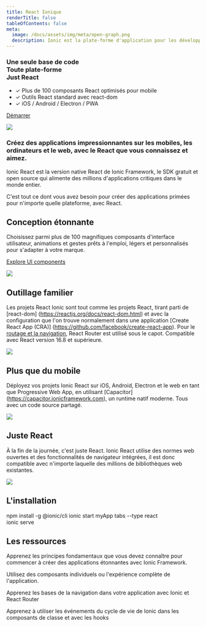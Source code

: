 ```yaml
---
title: React Ionique
renderTitle: false
tableOfContents: false
meta:
  image: /docs/assets/img/meta/open-graph.png
  description: Ionic est la plate-forme d'application pour les développeurs web. Créez des applications mobiles et de bureau incroyables avec une base de code partagée et des standards web ouverts
---
```


<div class='flex main-flex'>
  <div class="pull-left">
  <h3>Une seule base de code <br/>Toute plate-forme <br/> <strong>Just React</strong></h3>

 - ✓ Plus de 100 composants React optimisés pour mobile
 - ✓ Outils React standard avec react-dom
 - ✓ iOS / Android / Electron / PWA

  [Démarrer](#installation)

  </div>

  <div class="pull-right">
  <img src="/docs/assets/img/frameworks/react-logo.png" />
  </div>
</div>

### Créez des applications impressionnantes sur les mobiles, les ordinateurs et le web, avec le React que vous connaissez et aimez.


Ionic React est la version native React de Ionic Framework, le SDK gratuit et open source qui alimente des millions d'applications critiques dans le monde entier.

C'est tout ce dont vous avez besoin pour créer des applications primées pour n'importe quelle plateforme, avec React.

<div class="flex" >

<div class="pull-left">

## Conception étonnante

Choisissez parmi plus de 100 magnifiques composants d'interface utilisateur, animations et gestes prêts à l'emploi, légers et personnalisés pour s'adapter à votre marque.

[Explore UI components](/docs/components)

</div>

<div class="pull-right">
  <img src="/docs/assets/icons/feature-guide-components-icon.png" />
</div>

</div>

<div class="flex reverse" >

<div class="pull-left">

## Outillage familier

Les projets React Ionic sont tout comme les projets React, tirant parti de [react-dom] (https://reactjs.org/docs/react-dom.html) et avec la configuration que l'on trouve normalement dans une application [Create React App (CRA)] (https://github.com/facebook/create-react-app). Pour le [routage et la navigation](/docs/react/navigation), React Router est utilisé sous le capot.
Compatible avec React version 16.8 et supérieure.

</div>

<div class="pull-right">
  <img src="/docs/assets/img/frameworks/react-cli.png" class="cli" />
</div>

</div>

<div class="flex">

<div class="pull-left">

## Plus que du mobile

Déployez vos projets Ionic React sur iOS, Android, Electron et le web en tant que Progressive Web App, en utilisant [Capacitor] (https://capacitor.ionicframework.com), un runtime natif moderne. Tous avec un code source partagé.

</div>

<div class="pull-right">
  <img src="/docs/assets/img/native-platforms/group-shot.png" />
</div>

</div>

<div class="flex reverse">

  <div class="pull-left">

## Juste React

À la fin de la journée, c'est juste React. Ionic React utilise des normes web ouvertes et des fonctionnalités de navigateur intégrées, il est donc compatible avec n'importe laquelle des millions de bibliothèques web existantes.

  </div>

  <div class="pull-right">
    <img src="/docs/assets/img/frameworks/react.svg" />
  </div>

</div>

## L'installation

<command-line> <command-prompt>npm install -g @ionic/cli</command-prompt> <command-prompt>ionic start myApp tabs --type react</command-prompt>
    <br/>
    <command-prompt>ionic serve <command-cursor blink></command-cursor></command-prompt> </command-line>


## Les ressources

<docs-cards> <docs-card header="Getting Started" href="/docs/react/your-first-app" icon="/docs/assets/icons/feature-component-actionsheet-icon.png"> <p>Apprenez les principes fondamentaux que vous devez connaître pour commencer à créer des applications étonnantes avec Ionic Framework.</p>
  </docs-card>

  <docs-card header="Add Ionic to Existing React App" href="https://dev.to/ionic/adding-ionic-react-to-an-existing-react-project-4kib" icon="/docs/assets/icons/logo-react-icon.png"> <p>Utilisez des composants individuels ou l'expérience complète de l'application.</p>
  </docs-card>

  <docs-card header="Navigation" href="/docs/react/navigation" icon="/docs/assets/icons/feature-component-navigation-icon.png"> <p>Apprenez les bases de la navigation dans votre application avec Ionic et React Router</p>
  </docs-card>

  <docs-card header="Lifecycle" href="/docs/react/lifecycle" icon="/docs/assets/icons/feature-guide-components-icon.png"> <p>Apprenez à utiliser les événements du cycle de vie de Ionic dans les composants de classe et avec les hooks</p>
  </docs-card>


</docs-cards>
